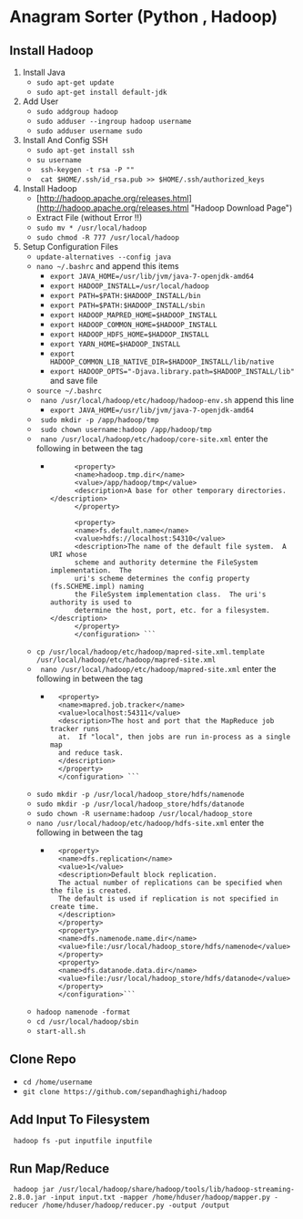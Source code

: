# Anagram Sorter (Python , Hadoop)			

## Install Hadoop							



1. Install Java
	- ```sudo apt-get update```
	- ```sudo apt-get install default-jdk```
2. 	Add User
	- ```sudo addgroup hadoop```
	- ```sudo adduser --ingroup hadoop username```
	- ```sudo adduser username sudo```
3. Install And Config SSH
	- ```sudo apt-get install ssh```
	- ```su username```
	- ``` ssh-keygen -t rsa -P ""```
	- ``` cat $HOME/.ssh/id_rsa.pub >> $HOME/.ssh/authorized_keys```
4. Install Hadoop
	- [http://hadoop.apache.org/releases.html](http://hadoop.apache.org/releases.html "Hadoop Download Page")
	- Extract File (without Error !!)
	- ```sudo mv * /usr/local/hadoop```
	- ```sudo chmod -R 777 /usr/local/hadoop```
5. Setup Configuration Files
	- ```update-alternatives --config java```
	- ```nano ~/.bashrc``` and append this items
		- ```export JAVA_HOME=/usr/lib/jvm/java-7-openjdk-amd64```
		- ```export HADOOP_INSTALL=/usr/local/hadoop```
		- ```export PATH=$PATH:$HADOOP_INSTALL/bin```
		- ```export PATH=$PATH:$HADOOP_INSTALL/sbin```
		- ```export HADOOP_MAPRED_HOME=$HADOOP_INSTALL```
		- ```export HADOOP_COMMON_HOME=$HADOOP_INSTALL```
		- ```export HADOOP_HDFS_HOME=$HADOOP_INSTALL```
		- ```export YARN_HOME=$HADOOP_INSTALL```
		- ```export HADOOP_COMMON_LIB_NATIVE_DIR=$HADOOP_INSTALL/lib/native```
		- ```export HADOOP_OPTS="-Djava.library.path=$HADOOP_INSTALL/lib" ``` and save file
	- ```source ~/.bashrc```
	- ``` nano /usr/local/hadoop/etc/hadoop/hadoop-env.sh``` append this line
		- ```export JAVA_HOME=/usr/lib/jvm/java-7-openjdk-amd64```
	- ``` sudo mkdir -p /app/hadoop/tmp```
	- ``` sudo chown username:hadoop /app/hadoop/tmp```
	- ``` nano /usr/local/hadoop/etc/hadoop/core-site.xml``` enter the following in between the <configuration></configuration> tag
		- ``` <configuration>
 				<property>
  				<name>hadoop.tmp.dir</name>
  				<value>/app/hadoop/tmp</value>
  				<description>A base for other temporary directories.</description>
 				</property>

 				<property>
  				<name>fs.default.name</name>
  				<value>hdfs://localhost:54310</value>
  				<description>The name of the default file system.  A URI whose
  				scheme and authority determine the FileSystem implementation.  The
  				uri's scheme determines the config property (fs.SCHEME.impl) naming
  				the FileSystem implementation class.  The uri's authority is used to
  				determine the host, port, etc. for a filesystem.</description>
 				</property>
				</configuration> ```
	- ```cp /usr/local/hadoop/etc/hadoop/mapred-site.xml.template /usr/local/hadoop/etc/hadoop/mapred-site.xml```
	- ``` nano /usr/local/hadoop/etc/hadoop/mapred-site.xml``` enter the following in between the <configuration></configuration> tag
		- ```<configuration>
 			<property>
  			<name>mapred.job.tracker</name>
  			<value>localhost:54311</value>
  			<description>The host and port that the MapReduce job tracker runs
  			at.  If "local", then jobs are run in-process as a single map
  			and reduce task.
  			</description>
 			</property>
			</configuration> ```
	- ```sudo mkdir -p /usr/local/hadoop_store/hdfs/namenode```
	- ```sudo mkdir -p /usr/local/hadoop_store/hdfs/datanode```
	- ```sudo chown -R username:hadoop /usr/local/hadoop_store```
	- ```nano /usr/local/hadoop/etc/hadoop/hdfs-site.xml``` enter the following in between the <configuration></configuration> tag
		- ```<configuration>
 			<property>
  			<name>dfs.replication</name>
  			<value>1</value>
  			<description>Default block replication.
  			The actual number of replications can be specified when the file is created.
  			The default is used if replication is not specified in create time.
  			</description>
 			</property>
 			<property>
   			<name>dfs.namenode.name.dir</name>
   			<value>file:/usr/local/hadoop_store/hdfs/namenode</value>
 			</property>
 			<property>
   			<name>dfs.datanode.data.dir</name>
   			<value>file:/usr/local/hadoop_store/hdfs/datanode</value>
 			</property>
			</configuration>```
	- ```hadoop namenode -format```
	- ```cd /usr/local/hadoop/sbin```
	- ```start-all.sh```



## Clone Repo			
- ```cd /home/username```
- ```git clone https://github.com/sepandhaghighi/hadoop```

## Add Input To Filesystem
``` hadoop fs -put inputfile inputfile```

## Run Map/Reduce
``` hadoop jar /usr/local/hadoop/share/hadoop/tools/lib/hadoop-streaming-2.8.0.jar -input input.txt -mapper /home/hduser/hadoop/mapper.py -reducer /home/hduser/hadoop/reducer.py -output /output```


				




